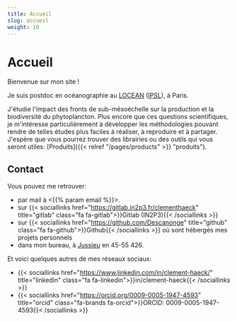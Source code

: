 ```yaml
---
title: Accueil
slug: accueil
weight: 10
---
```


# Accueil

Bienvenue sur mon site !

Je suis postdoc en océanographie au [LOCEAN](https://www.locean.ipsl.fr/en "Laboratoire d'Océanographie et du Climat: Expérimentations et Approches Numériques") (<a href="https://www.ipsl.fr" title="Institut Pierre-Simon Laplace">IPSL</a>), à Paris.

J'étudie l'impact des fronts de sub-mésoéchelle sur la production et la biodiversité du phytoplancton.
Plus encore que ces questions scientifiques, je m'intéresse particulièrement à développer les méthodologies pouvant rendre de telles études plus faciles à réaliser, à reproduire et à partager. J'espère que vous pourrez trouver des librairies ou des outils qui vous seront utiles: [Produits]({{< relref "/pages/products" >}} "produits").

## Contact

Vous pouvez me retrouver:
- par mail à <{{% param email %}}>.
- sur {{< sociallinks
    href="https://gitlab.in2p3.fr/clementhaeck"
    title="gitlab"
    class="fa fa-gitlab">}}Gitlab (IN2P3){{< /sociallinks >}}
- sur {{< sociallinks
    href="https://github.com/Descanonge"
    title="github"
    class="fa fa-github">}}Github{{< /sociallinks >}} où sont hébergés mes projets personnels
- dans mon bureau, à [Jussieu](https://www.sorbonne-universite.fr/campus-et-sites#CampusPierreetMarieCurie "campus location") en 45-55 426.

Et voici quelques autres de mes réseaux sociaux:
- {{< sociallinks
  href="https://www.linkedin.com/in/clement-haeck/"
  title="linkedin"
  class="fa fa-linkedin">}}in/clement-haeck{{< /sociallinks >}}
- {{< sociallinks
  href="https://orcid.org/0009-0005-1947-4593"
  title="orcid"
  class="fa-brands fa-orcid">}}ORCID: 0009-0005-1947-4593{{< /sociallinks >}}
